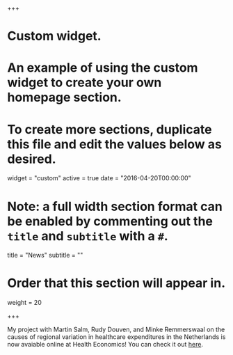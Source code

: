 +++
# Custom widget.
# An example of using the custom widget to create your own homepage section.
# To create more sections, duplicate this file and edit the values below as desired.
widget = "custom"
active = true
date = "2016-04-20T00:00:00"

# Note: a full width section format can be enabled by commenting out the `title` and `subtitle` with a `#`.
title = "News"
subtitle = ""

# Order that this section will appear in.
weight = 20

+++

My project with Martin Salm, Rudy Douven, and Minke Remmerswaal on the causes of regional variation in healthcare expenditures in the Netherlands is now avaiable online at Health Economics! You can check it out [here](https://onlinelibrary.wiley.com/doi/epdf/10.1002/hec.3917).
